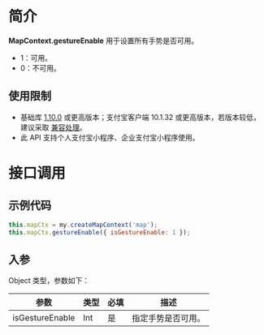 # 简介

**MapContext.gestureEnable** 用于设置所有手势是否可用。

- 1：可用。
- 0：不可用。

## 使用限制

- 基础库 [1.10.0](https://opendocs.alipay.com/mini/framework/lib) 或更高版本；支付宝客户端 10.1.32 或更高版本，若版本较低，建议采取 [兼容处理](https://opendocs.alipay.com/mini/framework/compatibility)。
- 此 API 支持个人支付宝小程序、企业支付宝小程序使用。

# 接口调用

## 示例代码

```javascript
this.mapCtx = my.createMapContext('map');
this.mapCtx.gestureEnable({ isGestureEnable: 1 });
```

## 入参

Object 类型，参数如下：

| **参数**        | **类型** | **必填** | **描述**           |
| --------------- | -------- | -------- | ------------------ |
| isGestureEnable | Int      | 是       | 指定手势是否可用。 |
